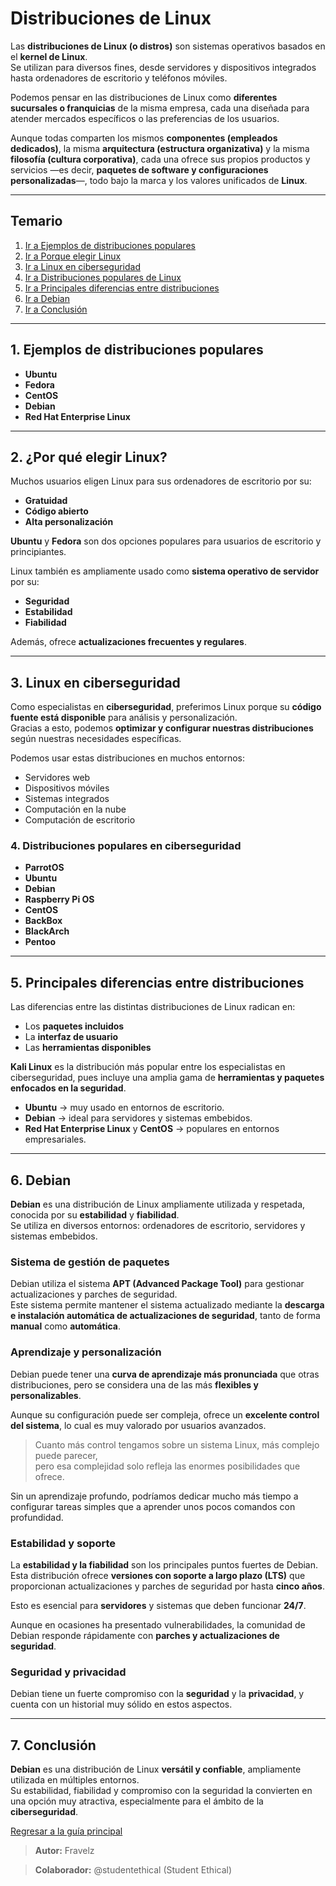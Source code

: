 # Distribuciones de Linux

Las **distribuciones de Linux (o distros)** son sistemas operativos basados ​​en el **kernel de Linux**.  
Se utilizan para diversos fines, desde servidores y dispositivos integrados hasta ordenadores de escritorio y teléfonos móviles.

Podemos pensar en las distribuciones de Linux como **diferentes sucursales o franquicias** de la misma empresa, cada una diseñada para atender mercados específicos o las preferencias de los usuarios.  

Aunque todas comparten los mismos **componentes (empleados dedicados)**, la misma **arquitectura (estructura organizativa)** y la misma **filosofía (cultura corporativa)**, cada una ofrece sus propios productos y servicios —es decir, **paquetes de software y configuraciones personalizadas**—, todo bajo la marca y los valores unificados de **Linux**.

---

## Temario

1. [Ir a Ejemplos de distribuciones populares](#1-ejemplos-de-distribuciones-populares)
2. [Ir a Porque elegir Linux](#2-por-qué-elegir-linux)
3. [Ir a Linux en ciberseguridad](#3-linux-en-ciberseguridad)
4. [Ir a Distribuciones populares de Linux](#4-distribuciones-populares-en-ciberseguridad)
5. [Ir a Principales diferencias entre distribuciones](#5-principales-diferencias-entre-distribuciones)
6. [Ir a Debian](#6-debian)
7. [Ir a Conclusión](#7-conclusión)

---

## 1. Ejemplos de distribuciones populares

- **Ubuntu**
- **Fedora**
- **CentOS**
- **Debian**
- **Red Hat Enterprise Linux**

---

## 2. ¿Por qué elegir Linux?

Muchos usuarios eligen Linux para sus ordenadores de escritorio por su:

- **Gratuidad**
- **Código abierto**
- **Alta personalización**

**Ubuntu** y **Fedora** son dos opciones populares para usuarios de escritorio y principiantes.

Linux también es ampliamente usado como **sistema operativo de servidor** por su:

- **Seguridad**
- **Estabilidad**
- **Fiabilidad**

Además, ofrece **actualizaciones frecuentes y regulares**.

---

## 3. Linux en ciberseguridad

Como especialistas en **ciberseguridad**, preferimos Linux porque su **código fuente está disponible** para análisis y personalización.  
Gracias a esto, podemos **optimizar y configurar nuestras distribuciones** según nuestras necesidades específicas.

Podemos usar estas distribuciones en muchos entornos:

- Servidores web
- Dispositivos móviles
- Sistemas integrados
- Computación en la nube
- Computación de escritorio

### 4. Distribuciones populares en ciberseguridad

- **ParrotOS**
- **Ubuntu**
- **Debian**
- **Raspberry Pi OS**
- **CentOS**
- **BackBox**
- **BlackArch**
- **Pentoo**

---

## 5. Principales diferencias entre distribuciones

Las diferencias entre las distintas distribuciones de Linux radican en:

- Los **paquetes incluidos**
- La **interfaz de usuario**
- Las **herramientas disponibles**

**Kali Linux** es la distribución más popular entre los especialistas en ciberseguridad, pues incluye una amplia gama de **herramientas y paquetes enfocados en la seguridad**.

- **Ubuntu** → muy usado en entornos de escritorio.  
- **Debian** → ideal para servidores y sistemas embebidos.  
- **Red Hat Enterprise Linux** y **CentOS** → populares en entornos empresariales.

---

## 6. Debian

**Debian** es una distribución de Linux ampliamente utilizada y respetada, conocida por su **estabilidad** y **fiabilidad**.  
Se utiliza en diversos entornos: ordenadores de escritorio, servidores y sistemas embebidos.

### Sistema de gestión de paquetes

Debian utiliza el sistema **APT (Advanced Package Tool)** para gestionar actualizaciones y parches de seguridad.  
Este sistema permite mantener el sistema actualizado mediante la **descarga e instalación automática de actualizaciones de seguridad**, tanto de forma **manual** como **automática**.

### Aprendizaje y personalización

Debian puede tener una **curva de aprendizaje más pronunciada** que otras distribuciones, pero se considera una de las más **flexibles y personalizables**.

Aunque su configuración puede ser compleja, ofrece un **excelente control del sistema**, lo cual es muy valorado por usuarios avanzados.

> Cuanto más control tengamos sobre un sistema Linux, más complejo puede parecer,  
> pero esa complejidad solo refleja las enormes posibilidades que ofrece.

Sin un aprendizaje profundo, podríamos dedicar mucho más tiempo a configurar tareas simples que a aprender unos pocos comandos con profundidad.

### Estabilidad y soporte

La **estabilidad y la fiabilidad** son los principales puntos fuertes de Debian.  
Esta distribución ofrece **versiones con soporte a largo plazo (LTS)** que proporcionan actualizaciones y parches de seguridad por hasta **cinco años**.

Esto es esencial para **servidores** y sistemas que deben funcionar **24/7**.

Aunque en ocasiones ha presentado vulnerabilidades, la comunidad de Debian responde rápidamente con **parches y actualizaciones de seguridad**.

### Seguridad y privacidad

Debian tiene un fuerte compromiso con la **seguridad** y la **privacidad**, y cuenta con un historial muy sólido en estos aspectos.

---

## 7. Conclusión

**Debian** es una distribución de Linux **versátil y confiable**, ampliamente utilizada en múltiples entornos.  
Su estabilidad, fiabilidad y compromiso con la seguridad la convierten en una opción muy atractiva, especialmente para el ámbito de la **ciberseguridad**.

[Regresar a la guía principal](https://github.com/FraVelz/Curso-de-Hacking/tree/main?tab=readme-ov-file#informaci%C3%B3n)

> **Autor:** Fravelz

> **Colaborador:** @studentethical (Student Ethical)

